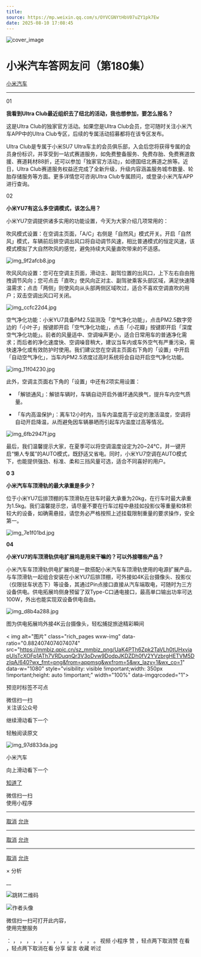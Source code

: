 ```yaml
---
title: 
source: https://mp.weixin.qq.com/s/OYVCGNYtHbV07uZY1pk7Ew
date: 2025-08-10 17:08:45
---
```


![cover_image](images/img_ce52009f.jpg)


#  小米汽车答网友问（第180集）


[ 小米汽车 ](<javascript:void\(0\);>)

______

01

**我看到Ultra Club最近组织去了****纽北****的活动，我也想参加，要怎么报名？**

这是Ultra Club的独家官方活动。如果您是Ultra Club会员，您可随时关注小米汽车APP中的Ultra Club专区，后续的专属活动招募都将在该专区发布。

Ultra Club是专属于小米SU7 Ultra车主的会员俱乐部，入会后您将获得专属的会员身份标识，并享受到一站式赛道服务，如免费整备服务、免费存胎、免费赛道救援、赛道耗材88折，还可以参加「独家官方活动」，如德国纽北赛道之旅等。近日，Ultra Club赛道服务权益还完成了全新升级，升级内容涵盖服务城市数量、轮胎存储服务等方面。更多详情您可咨询Ultra Club专属顾问，或登录小米汽车APP进行查询。

02

**小米YU7有这么多空调模式，该怎么用？**

小米YU7空调提供诸多实用的功能设置，今天为大家介绍几项常用的：

吹风模式设置：在空调主页面，「A/C」右侧是「自然风」模式开关。开启「自然风」模式，车辆前后排空调出风口将自动调节风速，相比普通模式的恒定风速，该模式模拟了大自然吹风的感觉，避免持续大风量直吹带来的不适感。

![img_9f2afcb8.jpg](images/img_9f2afcb8.jpg)

吹风风向设置：您可在空调主页面，滑动主、副驾位置的出风口，上下左右自由拖拽调节风向；您可点击「直吹」使风向正对主、副驾驶乘客头部区域，满足快速降温需求；点击「两侧」则使风向从头部两侧区域吹过，适合不喜欢空调直吹的用户；双击空调出风口可关闭。

![img_ccfc22d4.jpg](images/img_ccfc22d4.jpg)

空气净化功能：小米YU7具备PM2.5监测及「空气净化功能」，点击PM2.5数字旁边的「小叶子」按键即开启「空气净化功能」，点击「小花瓣」按键即开启「深度空气净化功能」。前者的风量适中、空调噪声更小，适合日常用车的普通净化需求；而后者的净化速度快、空调噪音稍大，建议当车内或车外空气有严重污染，需快速净化或有效防护时使用。我们建议您在空调主页面右下角的「设置」中开启「自动空气净化」，当车内PM2.5浓度过高时系统将会自动开启空气净化功能。

![img_11f04230.jpg](images/img_11f04230.jpg)

此外，空调主页面右下角的「设置」中还有2项实用设置：

  * 「解锁通风」：解锁车辆时，车辆自动开启外循环通风换气，提升车内空气质量。

  * 「车内高温保护」：离车12小时内，当车内温度高于设定的激活温度，空调将自动开启降温，从而避免因车辆暴晒而引起车内温度过高等情况。

![img_6fb2947f.jpg](images/img_6fb2947f.jpg)

最后，我们温馨提示大家，在夏季可以将空调温度设定为20~24℃，并一键开启“懒人专属”的AUTO模式，既舒适又省电。同时，小米YU7空调在AUTO模式下，也能提供强劲、标准、柔和三挡风量可选，适合不同喜好的用户。

**0 3**

**小米汽车车顶滑轨的最大承重是多少？**

位于小米YU7后排顶棚的车顶滑轨在驻车时最大承重为20kg，在行车时最大承重为1.5kg。我们温馨提示您，请尽量不要在行车过程中悬挂如投影仪等重量和体积较大的设备，如确需悬挂，请您务必严格按照上述挂载限制重量的要求操作，安全第一。

![img_7e1f01bd.jpg](images/img_7e1f01bd.jpg)

**04**

**小米YU7的车顶滑轨供电扩展坞是用来干嘛的？可以外接哪些产品？**

小米汽车车顶滑轨供电扩展坞是一款搭配小米汽车车顶滑轨使用的电源扩展产品，与车顶滑轨一起组合安装在小米YU7后排顶棚，可外接如4K云台摄像头、投影仪（仅限驻车状态下）等设备，其通过Pin点接口直接从汽车端取电，可随时为三方设备供电。供电拓展坞侧身预留了双Type-C口通电接口，最高单口输出功率可达100W，外出也能实现双设备供电自由。

![img_d8b4a288.jpg](images/img_d8b4a288.jpg)

图为供电拓展坞外接4K云台摄像头，轻松捕捉旅途精彩瞬间

  

  

  
< img alt="图片" class="rich_pages wxw-img" data-ratio="0.8824074074074074" src="https://mmbiz.qpic.cn/sz_mmbiz_png/UaK4PTh6Zpk2TaVLh0tUHxviapUIsTcXOFp1ATh7VRDuqnQr3V3oDvw9DodpJKDZDh0fV2YVzbrgHETVM5DzIqA/640?wx_fmt=png&from=appmsg&wxfrom=5&wx_lazy=1&wx_co=1" data-w="1080" style="visibility: visible !important;width: 350px !important;height: auto !important;" width="100%" data-imgqrcoded="1">  
[](<>)

预览时标签不可点

微信扫一扫  
关注该公众号

继续滑动看下一个

轻触阅读原文

![img_97d833da.jpg](images/img_97d833da.jpg)

小米汽车 

向上滑动看下一个

[知道了](<javascript:;>)

微信扫一扫  
使用小程序

****

[取消](<javascript:void\(0\);>) [允许](<javascript:void\(0\);>)

****

[取消](<javascript:void\(0\);>) [允许](<javascript:void\(0\);>)

****

[取消](<javascript:void\(0\);>) [允许](<javascript:void\(0\);>)

× 分析

__

![跳转二维码]()

![作者头像](images/img_97d833da.jpg)

微信扫一扫可打开此内容，  
使用完整服务

： ， ， ， ， ， ， ， ， ， ， ， ， 。 视频 小程序 赞 ，轻点两下取消赞 在看 ，轻点两下取消在看 分享 留言 收藏 听过